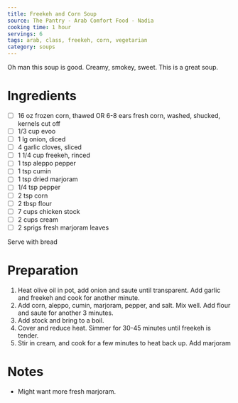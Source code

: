 ```yaml
---
title: Freekeh and Corn Soup
source: The Pantry - Arab Comfort Food - Nadia
cooking time: 1 hour
servings: 6
tags: arab, class, freekeh, corn, vegetarian
category: soups
---
```


Oh man this soup is good. Creamy, smokey, sweet. This is a great soup.

Ingredients
===========

* [ ] 16 oz frozen corn, thawed OR 6-8 ears fresh corn, washed, shucked, kernels cut off
* [ ] 1/3 cup evoo
* [ ] 1 lg onion, diced
* [ ] 4 garlic cloves, sliced
* [ ] 1 1/4 cup freekeh, rinced
* [ ] 1 tsp aleppo pepper
* [ ] 1 tsp cumin
* [ ] 1 tsp dried marjoram
* [ ] 1/4 tsp pepper
* [ ] 2 tsp corn
* [ ] 2 tbsp flour
* [ ] 7 cups chicken stock
* [ ] 2 cups cream
* [ ] 2 sprigs fresh marjoram leaves

Serve with bread

Preparation
===========
1. Heat olive oil in pot, add onion and saute until transparent. Add garlic and freekeh and cook for another minute.
2. Add corn, aleppo, cumin, marjoram, pepper, and salt. Mix well. Add flour and saute for another 3 minutes.
3. Add stock and bring to a boil. 
4. Cover and reduce heat. Simmer for 30-45 minutes until freekeh is tender.
5. Stir in cream, and cook for a few minutes to heat back up. Add marjoram

Notes
=====

* Might want more fresh marjoram.
